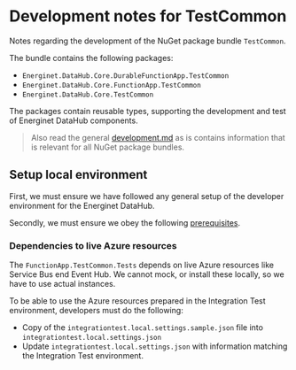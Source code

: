 # Development notes for TestCommon

Notes regarding the development of the NuGet package bundle `TestCommon`.

The bundle contains the following packages:

* `Energinet.DataHub.Core.DurableFunctionApp.TestCommon`
* `Energinet.DataHub.Core.FunctionApp.TestCommon`
* `Energinet.DataHub.Core.TestCommon`

The packages contain reusable types, supporting the development and test of Energinet DataHub components.

> Also read the general [development.md](../../../docs/development.md) as is contains information that is relevant for all NuGet package bundles.

## Setup local environment

First, we must ensure we have followed any general setup of the developer environment for the Energinet DataHub.

Secondly, we must ensure we obey the following [prerequisites](./functionapp-testcommon.md#prerequisites).

### Dependencies to live Azure resources

The `FunctionApp.TestCommon.Tests` depends on live Azure resources like Service Bus end Event Hub. We cannot mock, or install these locally, so we have to use actual instances.

To be able to use the Azure resources prepared in the Integration Test environment, developers must do the following:

* Copy of the `integrationtest.local.settings.sample.json` file into `integrationtest.local.settings.json`
* Update `integrationtest.local.settings.json` with information matching the Integration Test environment.
